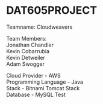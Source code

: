 # DAT605PROJECT

Teamname: Cloudweavers

Team Members:  
Jonathan Chandler  
Kevin Cobarrubia  
Kevin Detweiler  
Adam Swogger  

Cloud Provider - AWS   
Programming Language - Java   
Stack - Bitnami Tomcat Stack  
Database - MySQL
Test
